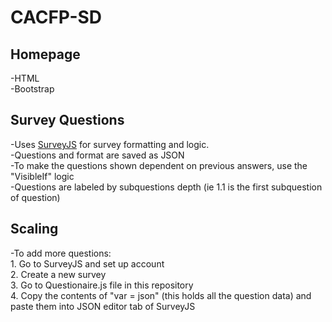 # CACFP-SD

## Homepage<br/>
  -HTML<br/>
  -Bootstrap<br/>

## Survey Questions<br/>
  -Uses [SurveyJS](http://SurveyJS.io) for survey formatting and logic. <br/>
  -Questions and format are saved as JSON<br/>
  -To make the questions shown dependent on previous answers, use the "VisibleIf" logic<br/>
  -Questions are labeled by subquestions depth (ie 1.1 is the first subquestion of question)<br/>
  
## Scaling<br/>
  -To add more questions:<br/>
    1. Go to SurveyJS and set up account<br/>
    2. Create a new survey<br/>
    3. Go to Questionaire.js file in this repository<br/>
    4. Copy the contents of "var = json" (this holds all the question data) and paste them into JSON editor tab of SurveyJS<br/>
